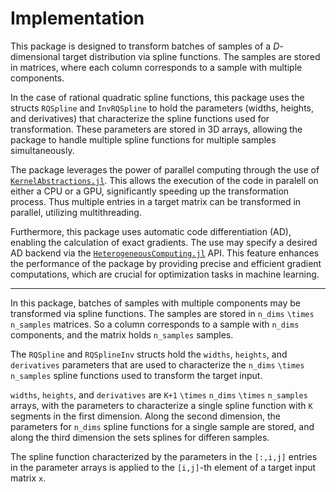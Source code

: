 # Implementation

This package is designed to transform batches of samples of a $D$-dimensional target distribution via spline functions. The samples are stored in matrices, where each column corresponds to a sample with multiple components.

In the case of rational quadratic spline functions, this package uses the structs `RQSpline` and `InvRQSpline` to hold the parameters (widths, heights, and derivatives) that characterize the spline functions used for transformation. These parameters are stored in 3D arrays, allowing the package to handle multiple spline functions for multiple samples simultaneously.

The package leverages the power of parallel computing through the use of [`KernelAbstractions.jl`](https://juliagpu.github.io/KernelAbstractions.jl/stable/). This allows the execution of the code in paralell on either a CPU or a GPU, significantly speeding up the transformation process. Thus multiple entries in a target matrix can be transformed in parallel, utilizing multithreading.

Furthermore, this package uses automatic code differentiation (AD), enabling the calculation of exact gradients. The use may specify a desired AD backend via the  [`HeterogeneousComputing.jl`](https://github.com/oschulz/HeterogeneousComputing.jl) API.
This feature enhances the performance of the package by providing precise and efficient gradient computations, which are crucial for optimization tasks in machine learning.

---
In this package, batches of samples with multiple components may be transformed via spline functions. 
The samples are stored in `n_dims` ``\times`` `n_samples` matrices. So a column corresponds to a sample with `n_dims` components, and the matrix holds `n_samples` samples. 

The `RQSpline` and `RQSplineInv` structs hold the `widths`, `heights`, and `derivatives` parameters that are used to characterize the `n_dims` ``\times`` `n_samples` spline functions used to transform the target input. 

`widths`, `heights`, and `derivatives` are `K+1` ``\times`` `n_dims` ``\times`` `n_samples` arrays, with the parameters to characterize a single spline function with `K` segments in the first dimension. 
Along the second dimension, the parameters for `n_dims` spline functions for a single sample are stored, and along the third dimension the sets splines for differen samples.

The spline function characterized by the parameters in the `[:,i,j]` entries in the parameter arrays is applied to the `[i,j]`-th element of a target input matrix `x`.